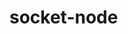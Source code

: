 # socket-node

<!-- video source -->
<!-- https://www.youtube.com/watch?v=ndRMTdZRA4I&ab_channel=PaulHalliday -->